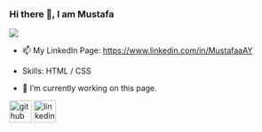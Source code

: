 
### Hi there 👋, I am Mustafa
![](https://arturssmirnovs.github.io/github-profile-readme-generator/images/banner.png)

- 📫 My LinkedIn Page: https://www.linkedin.com/in/MustafaaAY
- Skills:  HTML / CSS

- 🔭 I’m currently working on this page. 


[<img src='https://cdn.jsdelivr.net/npm/simple-icons@3.0.1/icons/github.svg' alt='github' height='40'>](https://github.com/MustafaaAY)            [<img src='https://cdn.jsdelivr.net/npm/simple-icons@3.0.1/icons/linkedin.svg' alt='linkedin' height='40'>](https://www.linkedin.com/in/MustafaaAY/)  

